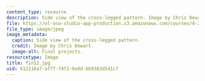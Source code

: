 ```yaml
---
content_type: resource
description: Side view of the cross-legged pattern. Image by Chris Dewart.
file: https://ol-ocw-studio-app-production.s3.amazonaws.com/courses/4-296-furniture-making-spring-2005/612116a7af7774f19a9dbb9383d5d1c7_fin12.jpg
file_type: image/jpeg
image_metadata:
  caption: Side view of the cross-legged pattern.
  credit: Image by Chris Dewart.
  image-alt: Final projects.
resourcetype: Image
title: fin12.jpg
uid: 612116a7-af77-74f1-9a9d-bb9383d5d1c7
---
```

